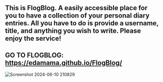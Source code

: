 This is FlogBlog. A easily accessible place for you to have a collection of your personal diary entries. All you have to do is provide a username, title, and anything you wish to write. Please enjoy the service!
---------------------------------------
GO TO FLOGBLOG: https://edamama.github.io/FlogBlog/
--------------------------------------------------------
![Screenshot 2024-06-10 210829](https://github.com/edamama/FlogBlog/assets/169082073/83aeeb79-2232-4973-997f-035e52050a48)
